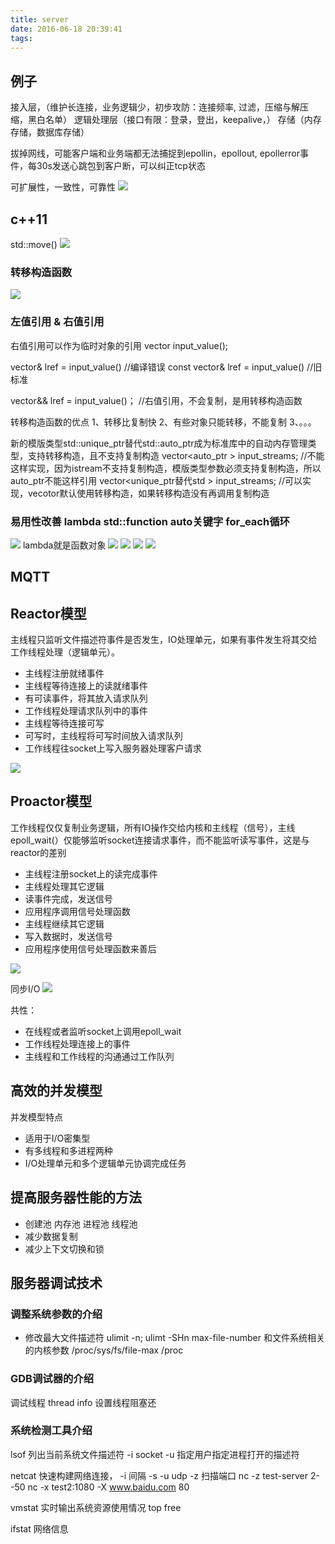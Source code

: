 ```yaml
---
title: server
date: 2016-06-18 20:39:41
tags:
---
```


## 例子
接入层，（维护长连接，业务逻辑少，初步攻防：连接频率, 过滤，压缩与解压缩，黑白名单）
逻辑处理层（接口有限：登录，登出，keepalive，）
存储（内存存储，数据库存储）

拔掉网线，可能客户端和业务端都无法捕捉到epollin，epollout, epollerror事件，每30s发送心跳包到客户断，可以纠正tcp状态

可扩展性，一致性，可靠性
![](http://www.geesugar.com/BlogImg/58tongcheng.png)

## c++11
std::move()
![](http://www.geesugar.com/BlogImg/zhuanyigouzhaohanshu.png)
### 转移构造函数
![](http://www.geesugar.com/BlogImg/zhuanyigouzhaohanshu1.png)
### 左值引用 & 右值引用
右值引用可以作为临时对象的引用
vector<int> input_value();

vector<int>& lref = input_value() //编译错误
const vector<int>& lref = input_value() //旧标准

vector<int>&& lref =  input_value()； //右值引用，不会复制，是用转移构造函数

转移构造函数的优点
1、转移比复制快
2、有些对象只能转移，不能复制
3、。。。

新的模版类型std::unique_ptr替代std::auto_ptr成为标准库中的自动内存管理类型，支持转移构造，且不支持复制构造
vector<auto_ptr<isteam> > input_streams; //不能这样实现，因为istream不支持复制构造，模版类型参数必须支持复制构造，所以auto_ptr不能这样引用
vector<unique_ptr替代std<isteam> > input_streams; //可以实现，vecotor默认使用转移构造，如果转移构造没有再调用复制构造

### 易用性改善 lambda std::function auto关键字 for_each循环
![](http://www.geesugar.com/BlogImg/stlsuanfa.png)
lambda就是函数对象
![](http://www.geesugar.com/BlogImg/lambda.png)
![](http://www.geesugar.com/BlogImg/lambda1.png)
![](http://www.geesugar.com/BlogImg/lambda2.png)
![](http://www.geesugar.com/BlogImg/lambda3.png)

## MQTT


## Reactor模型
主线程只监听文件描述符事件是否发生，IO处理单元，如果有事件发生将其交给工作线程处理（逻辑单元）。
- 主线程注册就绪事件
- 主线程等待连接上的读就绪事件
- 有可读事件，将其放入请求队列
- 工作线程处理请求队列中的事件
- 主线程等待连接可写
- 可写时，主线程将可写时间放入请求队列
- 工作线程往socket上写入服务器处理客户请求

![](http://www.geesugar.com/BlogImg/reactormoxing.png)

## Proactor模型
工作线程仅仅复制业务逻辑，所有IO操作交给内核和主线程（信号），主线epoll_wait(）仅能够监听socket连接请求事件，而不能监听读写事件，这是与reactor的差别
- 主线程注册socket上的读完成事件
- 主线程处理其它逻辑
- 读事件完成，发送信号
- 应用程序调用信号处理函数
- 主线程继续其它逻辑
- 写入数据时，发送信号
- 应用程序使用信号处理函数来善后

![](http://www.geesugar.com/BlogImg/prereactormoxing.png)

同步I/O
![](http://www.geesugar.com/BlogImg/tongbupreactor.png)


共性：
- 在线程或者监听socket上调用epoll_wait
- 工作线程处理连接上的事件
- 主线程和工作线程的沟通通过工作队列

## 高效的并发模型
并发模型特点
- 适用于I/O密集型
- 有多线程和多进程两种
- I/O处理单元和多个逻辑单元协调完成任务

## 提高服务器性能的方法
- 创建池
	内存池
	进程池
	线程池
- 减少数据复制
- 减少上下文切换和锁

## 服务器调试技术
### 调整系统参数的介绍
- 修改最大文件描述符 ulimit -n;  ulimt -SHn max-file-number
和文件系统相关的内核参数
/proc/sys/fs/file-max
/proc

### GDB调试器的介绍
调试线程
thread info
设置线程阻塞还

### 系统检测工具介绍
lsof   列出当前系统文件描述符
-i socket  -u 指定用户指定进程打开的描述符 

netcat  快速构建网络连接，
-i 间隔 -s  -u udp -z 扫描端口
nc -z test-server 2--50
nc -x test2:1080 -X www.baidu.com 80

vmstat 实时输出系统资源使用情况
top  free

ifstat  网络信息